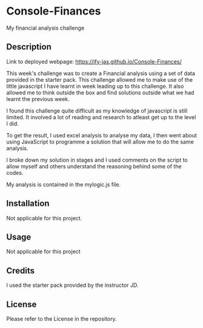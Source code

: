 # Console-Finances
My financial analysis challenge

## Description


Link to deployed webpage: https://ify-jas.github.io/Console-Finances/

This week's challenge was to create a Financial analysis using a set of data provided in the starter pack. This challenge allowed me to make use of the little javascript I have learnt in week leading up to this challenge. It also allowed me to think outside the box and find solutions outside what we had learnt the previous week.

I found this challenge quite difficult as my knowledge of javascript is still limited. It involved a lot of reading and research to atleast get up to the level I did. 

To get the result, I used excel analysis to analyse my data, I then went about using JavaScript to programme a solution that will allow me to do the same analysis. 

I broke down my solution in stages and I used comments on the script to allow myself and others understand the reasoning behind some of the codes.

My analysis is contained in the mylogic.js file.




## Installation

Not applicable for this project.

## Usage

Not applicable for this project

## Credits

I used the starter pack provided by the instructor JD.

## License

Please refer to the License in the repository.